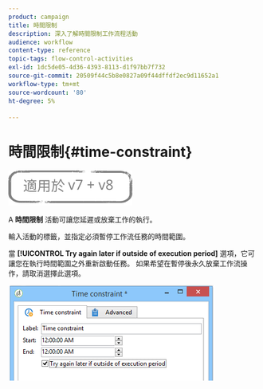 ```yaml
---
product: campaign
title: 時間限制
description: 深入了解時間限制工作流程活動
audience: workflow
content-type: reference
topic-tags: flow-control-activities
exl-id: 1dc5de05-4d36-4393-8113-d1f97bb7f732
source-git-commit: 20509f44c5b8e0827a09f44dffdf2ec9d11652a1
workflow-type: tm+mt
source-wordcount: '80'
ht-degree: 5%

---
```


# 時間限制{#time-constraint}

![](../../assets/common.svg)

A **時間限制** 活動可讓您延遲或放棄工作的執行。

輸入活動的標籤，並指定必須暫停工作流任務的時間範圍。

當 **[!UICONTROL Try again later if outside of execution period]** 選項，它可讓您在執行時間範圍之外重新啟動任務。 如果希望在暫停後永久放棄工作流操作，請取消選擇此選項。

![](assets/s_user_scheduled_wait.png)
